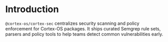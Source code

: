 # Introduction

`@cortex-os/cortex-sec` centralizes security scanning and policy enforcement
for Cortex-OS packages. It ships curated Semgrep rule sets, parsers and policy
tools to help teams detect common vulnerabilities early.
